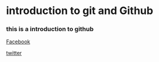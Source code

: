 # introduction to git and Github

### this is a introduction to github



[Facebook]("https://facebook.com)


[twitter]("https://twitter.com)
